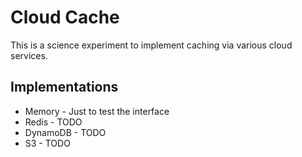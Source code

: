 # Cloud Cache

This is a science experiment to implement caching via various cloud services.

## Implementations
* Memory - Just to test the interface
* Redis - TODO
* DynamoDB - TODO
* S3 - TODO
